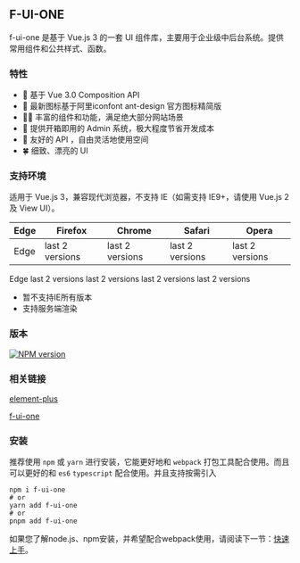 ## F-UI-ONE

f-ui-one 是基于 Vue.js 3 的一套 UI 组件库，主要用于企业级中后台系统。提供常用组件和公共样式、函数。

### 特性

<ul class="doc-li">
    <li>💪 基于 Vue 3.0 Composition API</li>
    <li>🌈 最新图标基于阿里iconfont ant-design 官方图标精简版</li>
    <li>🏳️‍🌈 丰富的组件和功能，满足绝大部分网站场景</li>
    <li>🎄 提供开箱即用的 Admin 系统，极大程度节省开发成本</li>
    <li>🌵 友好的 API ，自由灵活地使用空间</li>
    <li>🍀 细致、漂亮的 UI</li>
</ul>

### 支持环境
适用于 Vue.js 3，兼容现代浏览器，不支持 IE（如需支持 IE9+，请使用 Vue.js 2 及 View UI）。

| Edge | Firefox | Chrome | Safari | Opera           |
|------|-------- |--------|------- |-----------------|
| Edge | last 2 versions | last 2 versions | last 2 versions | last 2 versions	|

	 	 	 	 
Edge	last 2 versions	last 2 versions	last 2 versions	last 2 versions

<ul class="doc-li">
    <li>暂不支持IE所有版本</li>
    <li>支持服务端渲染</li>
</ul>

### 版本

[![NPM version](https://img.shields.io/badge/npm-v1.0.8-blue)](https://www.npmjs.com/package/f-ui-one)

### 相关链接

[element-plus](https://element-plus.gitee.io/#/zh-CN/component/installation)

[f-ui-one](https://gitee.com/ymf930/f-ui-one/)

### 安装

推荐使用 `npm` 或 `yarn` 进行安装，它能更好地和 `webpack` 打包工具配合使用。而且可以更好的和 `es6` `typescript` 配合使用。并且支持按需引入

```shell
npm i f-ui-one
# or 
yarn add f-ui-one
# or 
pnpm add f-ui-one
```

如果您了解node.js、npm安装，并希望配合webpack使用，请阅读下一节：[快速上手](/#/start)。
